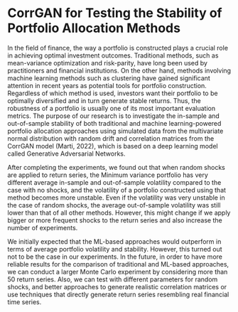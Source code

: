 # CorrGAN for Testing the Stability of Portfolio Allocation Methods

In the field of finance, the way a portfolio is constructed plays a crucial role in achieving optimal investment outcomes. Traditional methods, such as mean-variance optimization and risk-parity, have long been used by practitioners and financial institutions. On the other hand, methods involving machine learning methods such as clustering have gained significant attention in recent years as potential tools for portfolio construction. Regardless of which method is used, investors want their portfolio to be optimally diversified and in turn generate stable returns. Thus, the robustness of a portfolio is usually one of its most important evaluation metrics. 
The purpose of our research is to investigate the in-sample and out-of-sample stability of both traditional and machine learning-powered portfolio allocation approaches using simulated data from the multivariate normal distribution with random drift and correlation matrices from the CorrGAN model (Marti, 2022), which is based on a deep learning model called Generative Adversarial Networks.

After completing the experiments, we found out that when random shocks are applied to return series, the Minimum variance portfolio has very different average in-sample and out-of-sample volatility compared to the case with no shocks, and the volatility of a portfolio constructed using that method becomes more unstable. Even if the volatility was very unstable in the case of random shocks, the average out-of-sample volatility was still lower than that of all other methods. However, this might change if we apply bigger or more frequent shocks to the return series and also increase the number of experiments.

We initially expected that the ML-based approaches would outperform in terms of average portfolio volatility and stability. However, this turned out not to be the case in our experiments. In the future, in order to have more reliable results for the comparison of  traditional and ML-based approaches, we can conduct a larger Monte Carlo experiment by considering more than 50 return series. Also, we can test with different parameters for random shocks, and better approaches to generate realistic correlation matrices or use techniques that directly generate return series resembling real financial time series.

